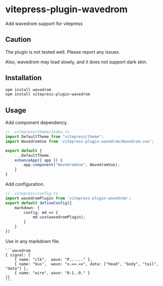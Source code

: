 # vitepress-plugin-wavedrom
Add wavedrom support for vitepress

## Caution

The plugin is not tested well. Please report any issues.

Also, wavedrom may load slowly, and it does not support dark skin.

## Installation

```bash
npm install wavedrom
npm install vitepress-plugin-wavedrom
```

## Usage

Add component dependency.

```ts
// .vitepress/theme/index.ts
import DefaultTheme from "vitepress/theme";
import WavedromVue from 'vitepress-plugin-wavedrom/Wavedrom.vue';

export default {
    ...DefaultTheme,
    enhanceApp({ app }) {
        app.component("WavedromVue", WavedromVue);
    }
}
```

Add configuration.

```ts
// .vitepress/config.ts
import wavedromPlugin from 'vitepress-plugin-wavedrom';
export default defineConfig({
    markdown: {
        config: md => {
            md.use(wavedromPlugin);
        }
    }
})
```

Use in any markdown file.

    ```wavedrom
    { signal: [
        { name: "clk",  wave: "P......" },
        { name: "bus",  wave: "x.==.=x", data: ["head", "body", "tail", "data"] },
        { name: "wire", wave: "0.1..0." }
    ]}
    ```
